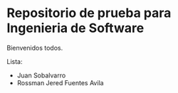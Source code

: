 # Repositorio de prueba para Ingenieria de Software

Bienvenidos todos.

Lista:
- Juan Sobalvarro
- Rossman Jered Fuentes Avila 